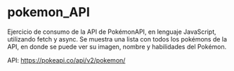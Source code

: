 # pokemon_API

Ejercicio de consumo de la API de PokémonAPI, en lenguaje JavaScript, utilizando fetch y async.
Se muestra una lista con todos los pokémons de la API, en donde se puede ver su imagen, nombre y habilidades del Pokémon.

API: https://pokeapi.co/api/v2/pokemon/
